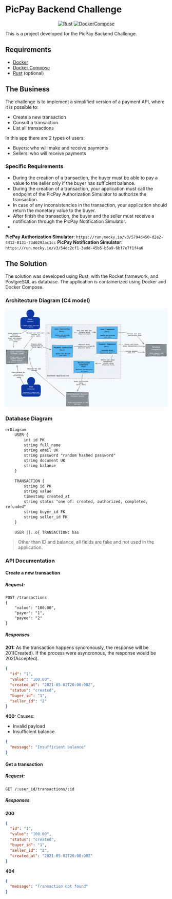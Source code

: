 # PicPay Backend Challenge

<div align="center">

[![Rust](https://img.shields.io/badge/Rust-000000?style=for-the-badge&logo=rust&logoColor=white)](https://www.rust-lang.org/)
[![DockerCompose](https://img.shields.io/badge/Docker-blue?style=for-the-badge&logo=docker&logoColor=white)](https://www.docker.com/)

</div>

This is a project developed for the PicPay Backend Challenge.

## Requirements
- [Docker](https://docs.docker.com/install/)
- [Docker Compose](https://docs.docker.com/compose/install/)
- [Rust](https://www.rust-lang.org/tools/install) (optional)

## The Business
The challenge is to implement a simplified version of a payment API, where it is possible to:
- Create a new transaction
- Consult a transaction
- List all transactions

In this app there are 2 types of users:
- Buyers: who will make and receive payments
- Sellers: who will receive payments

### Specific Requirements

- During the creation of a transaction, the buyer must be able to pay a value to the seller only if the buyer has sufficient balance.
- During the creation of a transaction, your application must call the endpoint of the PicPay Authorization Simulator to authorize the transaction.
- In case of any inconsistencies in the transaction, your application should return the monetary value to the buyer.
- After finish the transaction, the buyer and the seller must receive a notification through the PicPay Notification Simulator.
- 

**PicPay Authorization Simulator**: `https://run.mocky.io/v3/5794d450-d2e2-4412-8131-73d0293ac1cc`
**PicPay Notification Simulator**: `https://run.mocky.io/v3/54dc2cf1-3add-45b5-b5a9-6bf7e7f1f4a6`

## The Solution
The solution was developed using Rust, with the Rocket framework, and PostgreSQL as database.
The application is containerized using Docker and Docker Compose.


### Architecture Diagram (C4 model)
![Architecture](./docs/architecture.png)

### Database Diagram
```mermaid
erDiagram
    USER {
        int id PK
        string full_name
        string email UK
        string password "random hashed password"
        string document UK
        string balance
    }

    TRANSACTION {
        string id PK
        string value
        timestamp created_at
        string status "one of: created, authorized, completed, refunded"
        string buyer_id FK
        string seller_id FK
    }

    USER ||..o{ TRANSACTION: has
```

> Other than ID and balance, all fields are fake and not used in the application.

### API Documentation

#### Create a new transaction
##### Request:
```http
POST /transactions
{
    "value": "100.00",
    "payer": "1",
    "payee": "2"
}
```

##### Responses

**201:**
As the transaction happens syncronously, the response will be 201(Created).
If the process were asyncronous, the response would be 202(Accepted).
```json
{
  "id": "1",
  "value": "100.00",
  "created_at": "2021-05-02T20:00:00Z",
  "status": "created",
  "buyer_id": "1",
  "seller_id": "2"
}
```

**400:**
Causes:
- Invalid payload
- Insufficient balance
```json
{
  "message": "Insufficient balance"
}
``` 

#### Get a transaction
##### Request:
```http
GET /:user_id/transactions/:id
```

##### Responses

**200**
```json
{
  "id": "1",
  "value": "100.00",
  "status": "created",
  "buyer_id": "1",
  "seller_id": "2",
  "created_at": "2021-05-02T20:00:00Z"
}

```
**404**
```json
{
  "message": "Transaction not found"
}
```